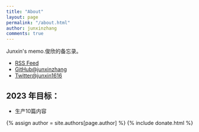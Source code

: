 ```yaml
---
title: "About"
layout: page
permalink: "/about.html"
author: junxinzhang
comments: true
---
```

Junxin's memo.俊欣的备忘录。

- [RSS Feed]({{site.baseurl}}/feed.xml)
- [GitHub@junxinzhang](https://github.com/junxinzhang)
- [Twitter@junxin1616](https://twitter.com/junxin1616)

## 2023 年目标：
- 生产10篇内容

<!-- donate -->
{% assign author = site.authors[page.author] %}
{% include donate.html %}